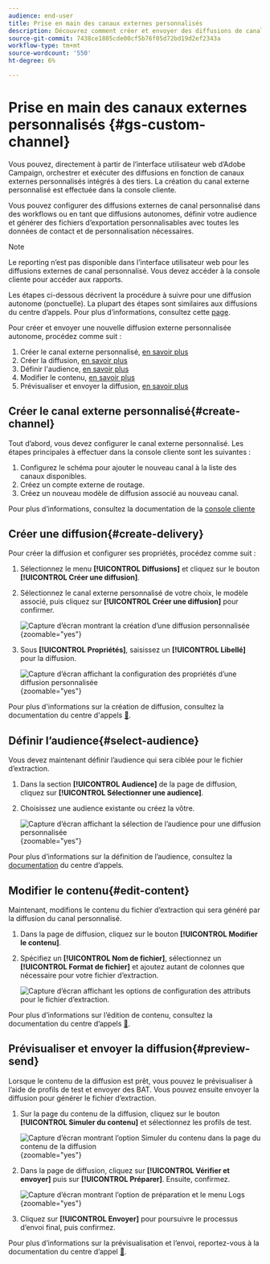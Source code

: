 ```yaml
---
audience: end-user
title: Prise en main des canaux externes personnalisés
description: Découvrez comment créer et envoyer des diffusions de canal externe personnalisées avec Adobe Campaign Web
source-git-commit: 7438ce1805cde00cf5b76f05d72bd19d2ef2343a
workflow-type: tm+mt
source-wordcount: '550'
ht-degree: 6%

---
```


# Prise en main des canaux externes personnalisés {#gs-custom-channel}

Vous pouvez, directement à partir de l’interface utilisateur web d’Adobe Campaign, orchestrer et exécuter des diffusions en fonction de canaux externes personnalisés intégrés à des tiers. La création du canal externe personnalisé est effectuée dans la console cliente.

Vous pouvez configurer des diffusions externes de canal personnalisé dans des workflows ou en tant que diffusions autonomes, définir votre audience et générer des fichiers d’exportation personnalisables avec toutes les données de contact et de personnalisation nécessaires.

>[!NOTE]
>
>Le reporting n’est pas disponible dans l’interface utilisateur web pour les diffusions externes de canal personnalisé. Vous devez accéder à la console cliente pour accéder aux rapports.

Les étapes ci-dessous décrivent la procédure à suivre pour une diffusion autonome (ponctuelle). La plupart des étapes sont similaires aux diffusions du centre d’appels. Pour plus d’informations, consultez cette [page](../call-center/create-call-center.md).

Pour créer et envoyer une nouvelle diffusion externe personnalisée autonome, procédez comme suit :

1. Créer le canal externe personnalisé, [en savoir plus](#create-channel)
1. Créer la diffusion, [en savoir plus](#create-delivery)
1. Définir l&#39;audience, [en savoir plus](#select-audience)
1. Modifier le contenu, [en savoir plus](#edit-content)
1. Prévisualiser et envoyer la diffusion, [en savoir plus](#preview-send)

## Créer le canal externe personnalisé{#create-channel}

Tout d’abord, vous devez configurer le canal externe personnalisé. Les étapes principales à effectuer dans la console cliente sont les suivantes :

1. Configurez le schéma pour ajouter le nouveau canal à la liste des canaux disponibles.
1. Créez un compte externe de routage.
1. Créez un nouveau modèle de diffusion associé au nouveau canal.

Pour plus d’informations, consultez la documentation de la [console cliente](https://experienceleague.adobe.com/docs/campaign/campaign-v8/send/custom-channel.html?lang=fr)

## Créer une diffusion{#create-delivery}

Pour créer la diffusion et configurer ses propriétés, procédez comme suit :

1. Sélectionnez le menu **[!UICONTROL Diffusions]** et cliquez sur le bouton **[!UICONTROL Créer une diffusion]**.

1. Sélectionnez le canal externe personnalisé de votre choix, le modèle associé, puis cliquez sur **[!UICONTROL Créer une diffusion]** pour confirmer.

   ![Capture d’écran montrant la création d’une diffusion personnalisée](assets/cus-create.png){zoomable="yes"}


1. Sous **[!UICONTROL Propriétés]**, saisissez un **[!UICONTROL Libellé]** pour la diffusion.

   ![Capture d’écran affichant la configuration des propriétés d’une diffusion personnalisée](assets/cus-properties.png){zoomable="yes"}

Pour plus d&#39;informations sur la création de diffusion, consultez la documentation du centre d&#39;appels [&#128279;](../call-center/create-call-center.md#create-delivery).

## Définir l’audience{#select-audience}

Vous devez maintenant définir l’audience qui sera ciblée pour le fichier d’extraction.

1. Dans la section **[!UICONTROL Audience]** de la page de diffusion, cliquez sur **[!UICONTROL Sélectionner une audience]**.

1. Choisissez une audience existante ou créez la vôtre.

   ![Capture d’écran affichant la sélection de l’audience pour une diffusion personnalisée](assets/cc-audience2.png){zoomable="yes"}

Pour plus d’informations sur la définition de l’audience, consultez la [documentation](../call-center/create-call-center.md#select-audience) du centre d’appels.

## Modifier le contenu{#edit-content}

Maintenant, modifions le contenu du fichier d’extraction qui sera généré par la diffusion du canal personnalisé.

1. Dans la page de diffusion, cliquez sur le bouton **[!UICONTROL Modifier le contenu]**.

1. Spécifiez un **[!UICONTROL Nom de fichier]**, sélectionnez un **[!UICONTROL Format de fichier]** et ajoutez autant de colonnes que nécessaire pour votre fichier d’extraction.

   ![Capture d’écran affichant les options de configuration des attributs pour le fichier d’extraction.](assets/cc-content-attributes.png)

Pour plus d’informations sur l’édition de contenu, consultez la documentation du centre d’appels [&#128279;](../call-center/create-call-center.md#edit-content).

## Prévisualiser et envoyer la diffusion{#preview-send}

Lorsque le contenu de la diffusion est prêt, vous pouvez le prévisualiser à l’aide de profils de test et envoyer des BAT. Vous pouvez ensuite envoyer la diffusion pour générer le fichier d’extraction.

1. Sur la page du contenu de la diffusion, cliquez sur le bouton **[!UICONTROL Simuler du contenu]** et sélectionnez les profils de test.

   ![Capture d’écran montrant l’option Simuler du contenu dans la page du contenu de la diffusion](assets/cus-simulate.png){zoomable="yes"}

1. Dans la page de diffusion, cliquez sur **[!UICONTROL Vérifier et envoyer]** puis sur **[!UICONTROL Préparer]**. Ensuite, confirmez.

   ![Capture d’écran montrant l’option de préparation et le menu Logs](assets/cus-prepare.png){zoomable="yes"}

1. Cliquez sur **[!UICONTROL Envoyer]** pour poursuivre le processus d’envoi final, puis confirmez.

Pour plus d’informations sur la prévisualisation et l’envoi, reportez-vous à la documentation du centre d’appel [&#128279;](../call-center/create-call-center.md#preview-send).
